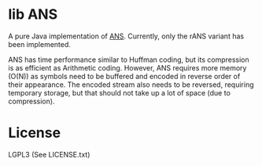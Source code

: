 # lib ANS

A pure Java implementation of
[ANS](https://en.wikipedia.org/wiki/Asymmetric_Numeral_Systems). Currently,
only the rANS variant has been implemented.

ANS has time performance similar to Huffman coding, but its compression is as
efficient as Arithmetic coding. However, ANS requires more memory (O(N)) as
symbols need to be buffered and encoded in reverse order of their appearance.
The encoded stream also needs to be reversed, requiring temporary storage, but
that should not take up a lot of space (due to compression).

# License

LGPL3 (See LICENSE.txt)
